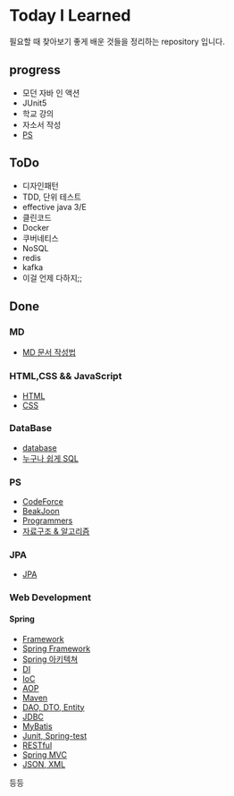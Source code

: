 # Today I Learned
필요할 때 찾아보기 좋게 
배운 것들을 정리하는 repository 입니다.

## progress
* 모던 자바 인 액션
* JUnit5
* 학교 강의
* 자소서 작성
* [PS](https://github.com/yhsim98/PS-)

## ToDo
* 디자인패턴
* TDD, 단위 테스트
* effective java 3/E
* 클린코드
* Docker
* 쿠버네티스
* NoSQL
* redis
* kafka
* 이걸 언제 다하지;;


## Done
### MD 
* [MD 문서 작성법](https://gist.github.com/ihoneymon/652be052a0727ad59601)
### HTML,CSS && JavaScript 
* [HTML](https://github.com/yonghyeonsim/TIL/tree/master/HTML)
* [CSS](https://github.com/yonghyeonsim/TIL/tree/master/CSS)
### DataBase
* [database](https://github.com/yhsim98/TIL/tree/master/DataBase)
* [누구나 쉽게 SQL](https://github.com/yhsim98/TIL/blob/master/DataBase/%EB%88%84%EA%B5%AC%EB%82%98%2B%EC%89%BD%EA%B2%8C%2BSQL.md)
### PS 
* [CodeForce](https://github.com/yonghyeonsim/PS-/tree/master/Codeforce)
* [BeakJoon](https://github.com/yonghyeonsim/PS-/tree/master/BaekJoon)
* [Programmers](https://github.com/yhsim98/PS-/tree/master/Programmers)
* [자료구조 & 알고리즘](https://github.com/yhsim98/TIL/tree/master/%EC%9E%90%EB%A3%8C%EA%B5%AC%EC%A1%B0%20%26%20%EC%95%8C%EA%B3%A0%EB%A6%AC%EC%A6%98)
### JPA
* [JPA](https://github.com/yhsim98/TIL/tree/master/JPA)
### Web Development
#### Spring
* [Framework](https://github.com/yhsim98/TIL/blob/master/Web%20Development/Spring/Framework.md)
* [Spring Framework](https://github.com/yhsim98/TIL/blob/master/Web%20Development/Spring/Spring%20Framework.md)
* [Spring 아키텍쳐](https://github.com/yhsim98/TIL/blob/master/Web%20Development/Spring/Spring_%EC%95%84%ED%82%A4%ED%85%8D%EC%B3%90.md)
* [DI](https://github.com/yhsim98/TIL/blob/master/Web%20Development/Spring/DI(%EC%9D%98%EC%A1%B4%EC%84%B1%20%EC%A3%BC%EC%9E%85).md)
* [IoC](https://github.com/yhsim98/TIL/blob/master/Web%20Development/Spring/IoC.md)
* [AOP](https://github.com/yhsim98/TIL/blob/master/Web%20Development/Spring/AOP.md)
* [Maven](https://github.com/yhsim98/TIL/blob/master/Web%20Development/Spring/Maven.md)
* [DAO, DTO, Entity](https://github.com/yhsim98/TIL/blob/master/Web%20Development/Spring/DAO%2C%20DTO%2C%20Entity.md)
* [JDBC](https://github.com/yhsim98/TIL/blob/master/Web%20Development/Spring/JDBC.md)
* [MyBatis](https://github.com/yhsim98/TIL/blob/master/Web%20Development/Spring/MyBatis.md)
* [Junit, Spring-test](https://github.com/yhsim98/TIL/blob/master/Web%20Development/Spring/junit%2C%20spring-test.md)
* [RESTful](https://github.com/yhsim98/TIL/blob/master/Web%20Development/Spring/RESTful.md)
* [Spring MVC](https://github.com/yhsim98/TIL/blob/master/Web%20Development/Spring/Spring%20MVC.md)
* [JSON, XML](https://github.com/yhsim98/TIL/blob/master/Web%20Development/Spring/JSON%2C%20XML.md)

등등
